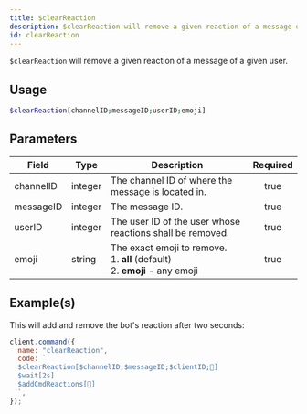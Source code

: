 ```yaml
---
title: $clearReaction
description: $clearReaction will remove a given reaction of a message of a given user.
id: clearReaction
---
```


`$clearReaction` will remove a given reaction of a message of a given user.

## Usage

```php
$clearReaction[channelID;messageID;userID;emoji]
```

## Parameters

| Field     | Type    | Description                                                                            | Required |
| --------- | ------- | -------------------------------------------------------------------------------------- | :------: |
| channelID | integer | The channel ID of where the message is located in.                                     |   true   |
| messageID | integer | The message ID.                                                                        |   true   |
| userID    | integer | The user ID of the user whose reactions shall be removed.                              |   true   |
| emoji     | string  | The exact emoji to remove. <br /> 1. **all** (default) <br /> 2. **emoji** - any emoji |   true   |

## Example(s)

This will add and remove the bot's reaction after two seconds:

```javascript
client.command({
  name: "clearReaction",
  code: `
  $clearReaction[$channelID;$messageID;$clientID;🥱]
  $wait[2s]
  $addCmdReactions[🥱]
  `,
});
```

